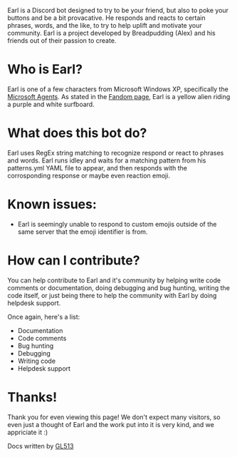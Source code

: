 Earl is a Discord bot designed to try to be your friend, but also to poke your buttons and be a bit provacative.
He responds and reacts to certain phrases, words, and the like, to try to help uplift and motivate your community.
Earl is a project developed by Breadpudding (Alex) and his friends out of their passion to create.

# Who is Earl?
Earl is one of a few characters from Microsoft Windows XP, specifically the [Microsoft Agents](https://tmafe.com/download-center-software).
As stated in the [Fandom page](https://the-microsoft-agent.fandom.com/wiki/Earl), Earl is a yellow alien riding a purple and white surfboard.

# What does this bot do?
Earl uses RegEx string matching to recognize respond or react to phrases and words.
Earl runs idley and waits for a matching pattern from his patterns.yml YAML file to appear, and then responds with the corrosponding response or maybe even reaction emoji.

# Known issues:
- Earl is seemingly unable to respond to custom emojis outside of the same server that the emoji identifier is from.

# How can I contribute?
You can help contribute to Earl and it's community by helping write code comments or documentation, doing debugging and bug hunting, writing the code itself, or just being there to help the community with Earl by doing helpdesk support.

Once again, here's a list:
- Documentation
- Code comments
- Bug hunting
- Debugging
- Writing code
- Helpdesk support

# Thanks!
Thank you for even viewing this page! We don't expect many visitors, so even just a thought of Earl and the work put into it is very kind, and we appriciate it :)

Docs written by [GL513](https://github.com/GL513/)
